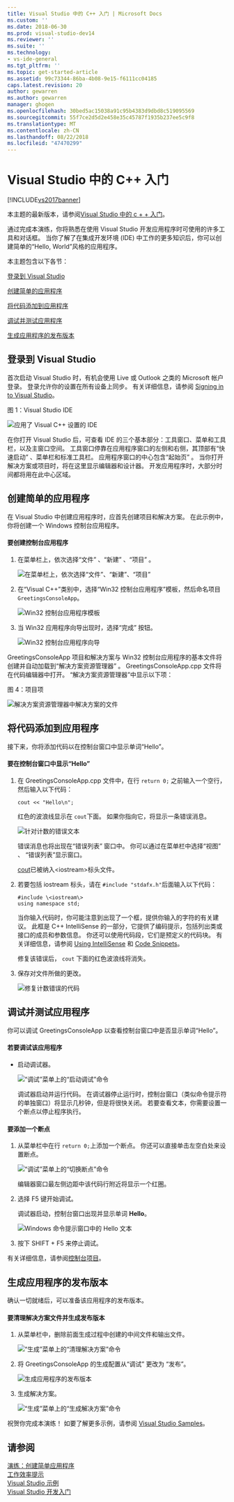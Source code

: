```yaml
---
title: Visual Studio 中的 C++ 入门 | Microsoft Docs
ms.custom: ''
ms.date: 2018-06-30
ms.prod: visual-studio-dev14
ms.reviewer: ''
ms.suite: ''
ms.technology:
- vs-ide-general
ms.tgt_pltfrm: ''
ms.topic: get-started-article
ms.assetid: 99c73344-86ba-4b08-9e15-f6111cc04185
caps.latest.revision: 20
author: gewarren
ms.author: gewarren
manager: ghogen
ms.openlocfilehash: 30bed5ac15038a91c95b4383d9dbd8c519095569
ms.sourcegitcommit: 55f7ce2d5d2e458e35c45787f1935b237ee5c9f8
ms.translationtype: MT
ms.contentlocale: zh-CN
ms.lasthandoff: 08/22/2018
ms.locfileid: "47470299"
---
```

# <a name="getting-started-with-c-in-visual-studio"></a>Visual Studio 中的 C++ 入门
[!INCLUDE[vs2017banner](../includes/vs2017banner.md)]

本主题的最新版本，请参阅[Visual Studio 中的 c + + 入门](https://docs.microsoft.com/visualstudio/ide/getting-started-with-cpp-in-visual-studio)。  
  
通过完成本演练，你将熟悉在使用 Visual Studio 开发应用程序时可使用的许多工具和对话框。 当你了解了在集成开发环境 (IDE) 中工作的更多知识后，你可以创建简单的“Hello, World”风格的应用程序。  
  
 本主题包含以下各节：  
  
 [登录到 Visual Studio](../ide/getting-started-with-cpp-in-visual-studio.md#BKMK_Configure)  
  
 [创建简单的应用程序](../ide/getting-started-with-cpp-in-visual-studio.md#BKMK_CreateApp)  
  
 [将代码添加到应用程序](../ide/getting-started-with-cpp-in-visual-studio.md#BKMK_AddCode)  
  
 [调试并测试应用程序](../ide/getting-started-with-cpp-in-visual-studio.md#BKMK_DebugTest)  
  
 [生成应用程序的发布版本](../ide/getting-started-with-cpp-in-visual-studio.md#BKMK_BuildRelease)  
  
##  <a name="BKMK_Configure"></a> 登录到 Visual Studio  
 首次启动 Visual Studio 时，有机会使用 Live 或 Outlook 之类的 Microsoft 帐户登录。 登录允许你的设置在所有设备上同步。 有关详细信息，请参阅 [Signing in to Visual Studio](../ide/signing-in-to-visual-studio.md)。  
  
 图 1：Visual Studio IDE  
  
 ![应用了 Visual C&#43;&#43; 设置的 IDE](../ide/media/c-ide-defaultenvironmentlayout.png "C++IDE_DefaultEnvironmentLayout")  
  
 在你打开 Visual Studio 后，可查看 IDE 的三个基本部分：工具窗口、菜单和工具栏，以及主窗口空间。 工具窗口停靠在应用程序窗口的左侧和右侧，其顶部有“快速启动” 、菜单栏和标准工具栏。 应用程序窗口的中心包含“起始页” 。 当你打开解决方案或项目时，将在这里显示编辑器和设计器。 开发应用程序时，大部分时间都将用在此中心区域。  
  
##  <a name="BKMK_CreateApp"></a> 创建简单的应用程序  
 在 Visual Studio 中创建应用程序时，应首先创建项目和解决方案。 在此示例中，你将创建一个 Windows 控制台应用程序。  
  
#### <a name="to-create-a-console-app"></a>要创建控制台应用程序  
  
1.  在菜单栏上，依次选择“文件” 、“新建” 、“项目” 。  
  
     ![在菜单栏上，依次选择“文件”、“新建”、“项目”](../ide/media/exploreide-filenewproject.png "ExploreIDE-FileNewProject")  
  
2.  在“Visual C++”类别中，选择“Win32 控制台应用程序”模板，然后命名项目 `GreetingsConsoleApp`。  
  
     ![Win32 控制台应用程序模板](../ide/media/c-ide-newprojectdlg.png "C++IDE_NewProjectDlg")  
  
3.  当 Win32 应用程序向导出现时，选择“完成”  按钮。  
  
     ![Win32 控制台应用程序向导](../ide/media/c-ide-win32consoleappwizard.png "C++IDE_Win32ConsoleAppWizard")  
  
 GreetingsConsoleApp 项目和解决方案与 Win32 控制台应用程序的基本文件将创建并自动加载到“解决方案资源管理器” 。 GreetingsConsoleApp.cpp 文件将在代码编辑器中打开。 “解决方案资源管理器”中显示以下项：  
  
 图 4：项目项  
  
 ![解决方案资源管理器中解决方案的文件](../ide/media/c-ide-solutioncontents.png "C++IDE_SolutionContents")  
  
##  <a name="BKMK_AddCode"></a>将代码添加到应用程序  
 接下来，你将添加代码以在控制台窗口中显示单词“Hello”。  
  
#### <a name="to-display-hello-in-the-console-window"></a>要在控制台窗口中显示“Hello”  
  
1.  在 GreetingsConsoleApp.cpp 文件中，在行 `return 0;` 之前输入一个空行，然后输入以下代码：  
  
    ```  
    cout << "Hello\n";  
    ```  
  
     红色的波浪线显示在 `cout`下面。 如果你指向它，将显示一条错误消息。  
  
     ![针对计数的错误文本](../ide/media/c-ide-couterror.png "C++IDE_CoutError")  
  
     错误消息也将出现在“错误列表”  窗口中。 你可以通过在菜单栏中选择“视图” 、 “错误列表”显示窗口。  
  
     [cout](http://msdn.microsoft.com/library/d87db6c3-e4e1-4d09-9ec5-458f55018257)已被纳入\<iostream\>标头文件。  
  
2.  若要包括 iostream 标头，请在 `#include "stdafx.h"`后面输入以下代码：  
  
    ```  
    #include \<iostream\>  
    using namespace std;  
    ```  
  
     当你输入代码时，你可能注意到出现了一个框，提供你输入的字符的有关建议。 此框是 C++ IntelliSense 的一部分，它提供了编码提示，包括列出类或接口的成员和参数信息。 你还可以使用代码段，它们是预定义的代码块。 有关详细信息，请参阅 [Using IntelliSense](../ide/using-intellisense.md) 和 [Code Snippets](../ide/code-snippets.md)。  
  
     修复该错误后， `cout` 下面的红色波浪线将消失。  
  
3.  保存对文件所做的更改。  
  
     ![修复计数错误的代码](../ide/media/c-ide-coutfix.png "C++IDE_CoutFix")  
  
##  <a name="BKMK_DebugTest"></a>调试并测试应用程序  
 你可以调试 GreetingsConsoleApp 以查看控制台窗口中是否显示单词“Hello”。  
  
#### <a name="to-debug-the-application"></a>若要调试该应用程序  
  
-   启动调试器。  
  
     ![“调试”菜单上的“启动调试”命令](../ide/media/exploreide-startdebugging.png "ExploreIDE-StartDebugging")  
  
     调试器启动并运行代码。 在调试器停止运行时，控制台窗口（类似命令提示符的单独窗口）将显示几秒钟，但是将很快关闭。 若要查看文本，你需要设置一个断点以停止程序执行。  
  
#### <a name="to-add-a-breakpoint"></a>要添加一个断点  
  
1.  从菜单栏中在行 `return 0;`上添加一个断点。 你还可以直接单击左空白处来设置断点。  
  
     ![“调试”菜单上的“切换断点”命令](../ide/media/exploreide-togglebreakpoint.png "ExploreIDE-ToggleBreakpoint")  
  
     编辑器窗口最左侧边距中该代码行附近将显示一个红圈。  
  
2.  选择 F5 键开始调试。  
  
     调试器启动，控制台窗口出现并显示单词 **Hello**。  
  
     ![Windows 命令提示窗口中的 Hello 文本](../ide/media/c-ide-hellocommandwindow.png "C++IDE_HelloCommandWindow")  
  
3.  按下 SHIFT + F5 来停止调试。  
  
 有关详细信息，请参阅[控制台项目](../debugger/debugging-preparation-console-projects.md)。  
  
##  <a name="BKMK_BuildRelease"></a>生成应用程序的发布版本  
 确认一切就绪后，可以准备该应用程序的发布版本。  
  
#### <a name="to-clean-the-solution-files-and-build-a-release-version"></a>要清理解决方案文件并生成发布版本  
  
1.  从菜单栏中，删除前面生成过程中创建的中间文件和输出文件。  
  
     ![“生成”菜单上的“清理解决方案”命令](../ide/media/exploreide-cleansolution.png "ExploreIDE-CleanSolution")  
  
2.  将 GreetingsConsoleApp 的生成配置从“调试”  更改为 “发布”。  
  
     ![生成应用程序的发布版本](../ide/media/c-ide-changingbuildtorelease.png "C++IDE_ChangingBuildtoRelease")  
  
3.  生成解决方案。  
  
     ![“生成”菜单上的“生成解决方案”命令](../ide/media/exploreide-buildsolution.png "ExploreIDE-BuildSolution")  
  
 祝贺你完成本演练！ 如要了解更多示例，请参阅 [Visual Studio Samples](../ide/visual-studio-samples.md)。  
  
## <a name="see-also"></a>请参阅  
 [演练：创建简单应用程序](../ide/walkthrough-create-a-simple-application-with-visual-csharp-or-visual-basic.md)   
 [工作效率提示](../ide/productivity-tips-for-visual-studio.md)   
 [Visual Studio 示例](../ide/visual-studio-samples.md)   
 [Visual Studio 开发入门](../ide/get-started-developing-with-visual-studio.md)



